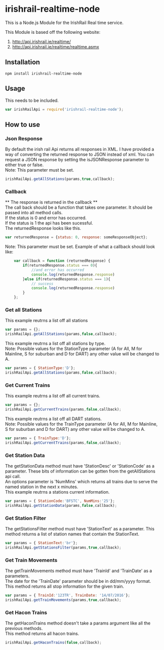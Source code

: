 # irishrail-realtime-node
This is a Node.js Module for the IrishRail Real time service.

This Module is based off the following website:  
1. http://api.irishrail.ie/realtime/  
2. http://api.irishrail.ie/realtime/realtime.asmx  

## Installation ##

`npm install irishrail-realtime-node`
## Usage ##
This needs to be included.
```javascript
var irishRailApi = require('irishrail-realtime-node');
```
## How to use ##
### Json Response ###
By default the irish rail Api returns all responses in XML. I have provided a way of converting the returned response to JSON instead of xml.
You can request a JSON response by setting the isJSONResponse parameter to either true or false.  
Note: This parameter must be set.
```javascript
irishRailApi.getAllStations(params,true,callback);
```
### Callback ###
** The response is returned in the callback **  
The call back should be a function that takes one parameter. It should be passed into all method calls.  
If the status is 0 and error has occurred.  
If the status is 1 the api has been sucessful.  
The returnedResponse looks like this. 
```javascript
var returnedResponse = {status: 0, response: someResponseObject};
```

Note: This parameter must be set.
Example of what a callback should look like:
```javascript
    var callback = function (returnedResponse) {
        if(returnedResponse.status === 0){
            //and error has occurred
            console.log(returnedResponse.response)
        }else if(returnedResponse.status === 1){
            // success
            console.log(returnedResponse.response)
        }
    };
```
### Get all Stations ###

This example reutrns a list off all stations
```javascript
var params = {};
irishRailApi.getAllStations(params,false,callback);
```
This example reutrns a list off all stations by type.  
Note: Possible values for the StationType parameter (A for All, M for Mainline, S for suburban and D for DART) any other value will be changed to A.
```javascript
var params = { StationType:'D'};
irishRailApi.getAllStations(params,false,callback);
```

### Get Current Trains ###

This example reutrns a list off all current trains.
```javascript
var params = {};
irishRailApi.getCurrentTrains(params,false,callback);
```
This example reutrns a list off all DART stations.  
Note: Possible values for the TrainType parameter (A for All, M for Mainline, S for suburban and D for DART) any other value will be changed to A.
```javascript
var params = { TrainType:'D'};
irishRailApi.getCurrentTrains(params,false,callback);
```

### Get Station Data ###
The getStationData method must have 'StationDesc' or 'StationCode' as a parameter.
These bits of information can be gotten from the getAllStations api call.  
An options parameter is 'NumMins' which returns all trains due to serve the named station in the next x minutes.  
This example reutrns a stations current information.
```javascript
var params = { StationCode:'BFSTC', NumMins:'25'};
irishRailApi.getStationData(params,false,callback);
```
### Get Station Filter ###
The getStationsFilter method must have 'StationText' as a parameter.
This method returns a list of station names that contain the StationText.  
```javascript
var params = { StationText:'br'};
irishRailApi.getStationsFilter(params,true,callback);
```

### Get Train Movements ###
The getTrainMovements method must have 'TrainId' and 'TrainDate' as a parameters.  
The date for the 'TrainDate' parameter should be in dd/mm/yyyy format.  
This method returns all stop information for the given train.
```javascript
var params = { TrainId:'123TR', TrainDate: '14/07/2016'};
irishRailApi.getTrainMovements(params,true,callback);
```

### Get Hacon Trains ###
The getHaconTrains method doesn't take a params argument like all the previous methods.  
This method returns all hacon trains.
```javascript
irishRailApi.getHaconTrains(false,callback);
```
